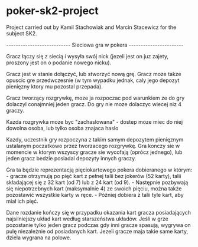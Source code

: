 # poker-sk2-project
Project carried out by Kamil Stachowiak and Marcin Stacewicz for the subject SK2.

--------------------------- Sieciowa gra w pokera -----------------------

Gracz łączy się z siecią i wysyła swój nick (jezeli jest on juz zajety, proszony jest on o podanie nowego nicku).

Gracz jest w stanie dołączyć, lub stworzyć nową grę. Gracz moze takze opuscic gre przedwczesnie (w tym wypadku jednak, caly jego depozyt pienięzny ktory mu pozostal przepada).

Gracz tworzący rozgrywkę, moze ja rozpoczac pod warunkiem ze do gry dolaczyl conajmniej jeden gracz. Do gry nie moze dolaczyc wiecej niz 4 graczy.

Kazda rozgrywka moze byc "zachaslowana" - dostep moze miec do niej dowolna osoba, lub tylko osoba znajaca haslo

Kazdy, uczestnik gry rozpoczyna z takim samym depozytem pienięznym ustalanym poczatkowo przez tworzacego rozgrywkę. Gra konczy sie w momencie w ktorym wszyscy gracze sie wycofają (oprócz jednego), lub jeden gracz bedzie posiadal depozyty innych graczy. 

Gra ta będzie reprezentacją pięciokartowego pokera dobieranego w którym: 
    - gracze otrzymują po pięć kart z pełnej talii bez jokerów (52 karty), talii składającej się z 32 kart (od 7) lub z 24 kart (od 9).
    - Następnie pozbywają się niepotrzebnych kart (maksymalnie 4) ze swoich pięciu, można także pozostawić wszystkie karty w ręce.
    - Później dobiera z talii tyle kart, aby miał ich pięć.

Dane rozdanie kończy się w przypadku okazania kart gracza posiadających najsilniejszy układ kart według starszeństwa układów. Jeśli w grze pozostanie tylko jeden gracz podczas gdy inni gracze spasują, wygrywa on pulę niezależnie od posiadanych kart. Jezeli gracze maja takie same karty, dziela wygrana na polowe.
